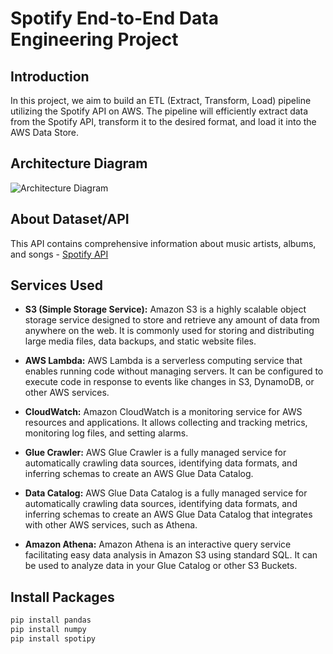 # Spotify End-to-End Data Engineering Project

## Introduction
In this project, we aim to build an ETL (Extract, Transform, Load) pipeline utilizing the Spotify API on AWS. The pipeline will efficiently extract data from the Spotify API, transform it to the desired format, and load it into the AWS Data Store.

## Architecture Diagram
![Architecture Diagram](link_to_your_image)

## About Dataset/API
This API contains comprehensive information about music artists, albums, and songs - [Spotify API](link_to_spotify_api)

## Services Used
- **S3 (Simple Storage Service):** Amazon S3 is a highly scalable object storage service designed to store and retrieve any amount of data from anywhere on the web. It is commonly used for storing and distributing large media files, data backups, and static website files.
  
- **AWS Lambda:** AWS Lambda is a serverless computing service that enables running code without managing servers. It can be configured to execute code in response to events like changes in S3, DynamoDB, or other AWS services.
  
- **CloudWatch:** Amazon CloudWatch is a monitoring service for AWS resources and applications. It allows collecting and tracking metrics, monitoring log files, and setting alarms.
  
- **Glue Crawler:** AWS Glue Crawler is a fully managed service for automatically crawling data sources, identifying data formats, and inferring schemas to create an AWS Glue Data Catalog.
  
- **Data Catalog:** AWS Glue Data Catalog is a fully managed service for automatically crawling data sources, identifying data formats, and inferring schemas to create an AWS Glue Data Catalog that integrates with other AWS services, such as Athena.
  
- **Amazon Athena:** Amazon Athena is an interactive query service facilitating easy data analysis in Amazon S3 using standard SQL. It can be used to analyze data in your Glue Catalog or other S3 Buckets.

## Install Packages
```bash
pip install pandas
pip install numpy
pip install spotipy
